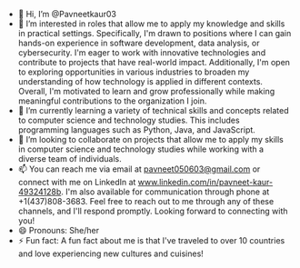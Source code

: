 - 👋 Hi, I’m @Pavneetkaur03
- 👀 I’m interested in  roles that allow me to apply my knowledge and skills in practical settings. Specifically, I'm drawn to positions where I can gain hands-on experience in software development, data analysis, or cybersecurity. I'm eager to work with innovative technologies and contribute to projects that have real-world impact. Additionally, I'm open to exploring opportunities in various industries to broaden my understanding of how technology is applied in different contexts. Overall, I'm motivated to learn and grow professionally while making meaningful contributions to the organization I join.
- 🌱 I’m currently learning a variety of technical skills and concepts related to computer science and technology studies. This includes programming languages such as Python, Java, and JavaScript.
- 💞️ I’m looking to collaborate on projects that allow me to apply my skills in computer science and technology studies while working with a diverse team of individuals. 
- 📫  You can reach me via email at pavneet050603@gmail.com or connect with me on LinkedIn at www.linkedin.com/in/pavneet-kaur-49324128b. I'm also available for communication through phone at +1(437)808-3683. Feel free to reach out to me through any of these channels, and I'll respond promptly. Looking forward to connecting with you!
- 😄 Pronouns: She/her
- ⚡ Fun fact: A fun fact about me is that I've traveled to over 10 countries and love experiencing new cultures and cuisines!
<!---
Pavneetkaur03/Pavneetkaur03 is a ✨ special ✨ repository because its `README.md` (this file) appears on your GitHub profile.
You can click the Preview link to take a look at your changes.
--->

